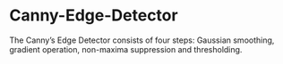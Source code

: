 # Canny-Edge-Detector
The Canny’s Edge Detector consists of four steps: Gaussian smoothing, gradient operation, non-maxima suppression and thresholding.
